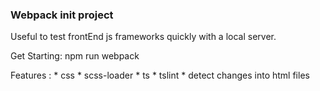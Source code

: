 ### Webpack init project
Useful to test frontEnd js frameworks quickly with a local server.

Get Starting:   npm run webpack

Features : 
    *   css
    *   scss-loader
    *   ts
    *   tslint 
    *   detect changes into html files
